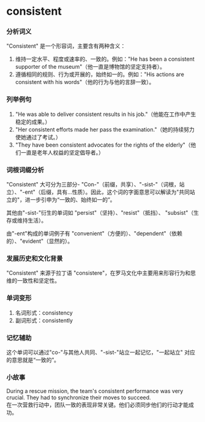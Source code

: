 # consistent

### 分析词义

  

"Consistent" 是一个形容词，主要含有两种含义：

  

1.  维持一定水平、程度或速率的、一致的。例如："He has been a consistent supporter of the museum"（他一直是博物馆的坚定支持者）。
2.  遵循相同的规则、行为或开展的，始终如一的。例如："His actions are consistent with his words"（他的行为与他的言辞一致）。

  

### 列举例句

  

1.  "He was able to deliver consistent results in his job."（他能在工作中产生稳定的成果。）
2.  "Her consistent efforts made her pass the examination."（她的持续努力使她通过了考试。）
3.  "They have been consistent advocates for the rights of the elderly"（他们一直是老年人权益的坚定倡导者。）

  

### 词根词缀分析

  

"Consistent" 大可分为三部分- "Con-"（前缀，共享）、"-sist-"（词根，站立）、"-ent"（后缀，具有...性质）。因此，这个词的字面意思可以解读为"共同站立的"，进一步引申为“一致的、始终如一的”。

  

其他由"-sist-"衍生的单词如 "persist"（坚持）、"resist"（抵挡）、 "subsist"（生存或维持生活）。

  

由"-ent"构成的单词例子有 "convenient"（方便的）、"dependent"（依赖的）、"evident"（显然的）。

  

### 发展历史和文化背景

  

"Consistent" 来源于拉丁语 "consistere"，在罗马文化中主要用来形容行为和思维的一致性和坚定性。

  

### 单词变形

  

1.  名词形式：consistency
2.  副词形式：consistently

  

### 记忆辅助

  

这个单词可以通过"co-"与其他人共同、"-sist-"站立一起记忆，"一起站立" 对应的意思就是“一致的”。

  

### 小故事

  

During a rescue mission, the team's consistent performance was very crucial. They had to synchronize their moves to succeed.  
在一次营救行动中，团队一致的表现非常关键。他们必须同步他们的行动才能成功。
